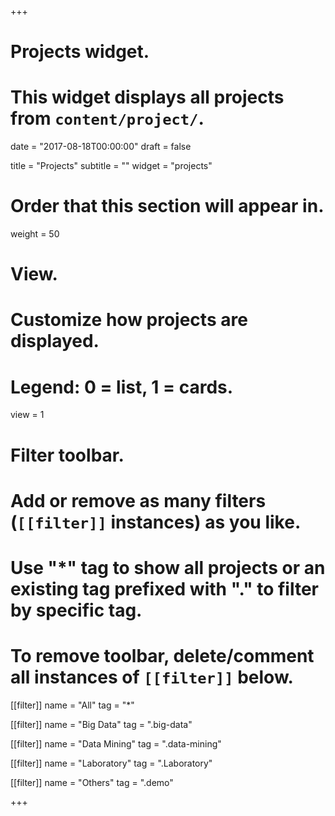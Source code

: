 +++
# Projects widget.
# This widget displays all projects from `content/project/`.

date = "2017-08-18T00:00:00"
draft = false

title = "Projects"
subtitle = ""
widget = "projects"

# Order that this section will appear in.
weight = 50

# View.
# Customize how projects are displayed.
# Legend: 0 = list, 1 = cards.
view = 1

# Filter toolbar.
# Add or remove as many filters (`[[filter]]` instances) as you like.
# Use "*" tag to show all projects or an existing tag prefixed with "." to filter by specific tag.
# To remove toolbar, delete/comment all instances of `[[filter]]` below.
[[filter]]
  name = "All"
  tag = "*"
  
[[filter]]
  name = "Big Data"
  tag = ".big-data"
  
[[filter]]
  name = "Data Mining"
  tag = ".data-mining"

[[filter]]
  name = "Laboratory"
  tag = ".Laboratory"

[[filter]]
  name = "Others"
  tag = ".demo"

+++

